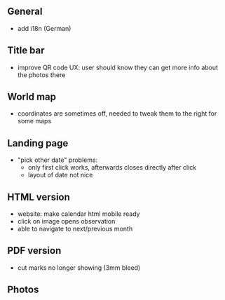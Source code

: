 ## General
+ add i18n (German)

## Title bar
+ improve QR code UX: user should know they can get more info about the photos there

## World map
+ coordinates are sometimes off, needed to tweak them to the right for some maps

## Landing page
+ "pick other date" problems:
  + only first click works, afterwards closes directly after click
  + layout of date not nice

## HTML version
+ website: make calendar html mobile ready
+ click on image opens observation
+ able to navigate to next/previous month

## PDF version
+ cut marks no longer showing (3mm bleed)

## Photos
